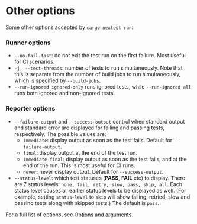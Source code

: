 # Other options

Some other options accepted by `cargo nextest run`:

### Runner options
* `--no-fail-fast`: do not exit the test run on the first failure. Most useful for CI scenarios.
* `-j, --test-threads`: number of tests to run simultaneously. Note that this is separate from the number of build jobs to run simultaneously, which is specified by `--build-jobs`.
* `--run-ignored ignored-only` runs ignored tests, while `--run-ignored all` runs both ignored and non-ignored tests.

### Reporter options
* `--failure-output` and `--success-output` control when standard output and standard error are displayed for failing and passing tests, respectively. The possible values are:
  * `immediate`: display output as soon as the test fails. Default for `--failure-output`.
  * `final`: display output at the end of the test run.
  * `immediate-final`: display output as soon as the test fails, and at the end of the run. This is most useful for CI runs.
  * `never`: never display output. Default for `--success-output`.
* `--status-level`: which test statuses (**PASS**, **FAIL** etc) to display. There are 7 status levels: `none, fail, retry, slow, pass, skip, all`. Each status level causes all earlier status levels to be displayed as well. (For example, setting `status-level` to `skip` will show failing, retried, slow and passing tests along with skipped tests.) The default is `pass`.

For a full list of options, see [Options and arguments](running.md#options-and-arguments).
